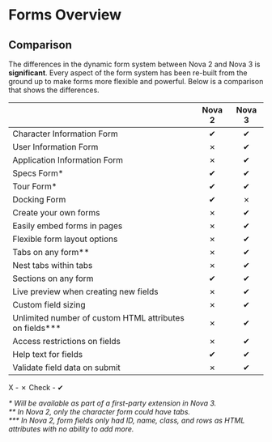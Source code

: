 # Forms Overview

## Comparison

The differences in the dynamic form system between Nova 2 and Nova 3 is __significant__. Every aspect of the form system has been re-built from the ground up to make forms more flexible and powerful. Below is a comparison that shows the differences.

|   | Nova 2 | Nova 3 |
|---|:---:|:---:|
| Character Information Form | ✔ | ✔ |
| User Information Form | ✗ | ✔ |
| Application Information Form | ✗ | ✔ |
| Specs Form* | ✔ | ✔ |
| Tour Form* | ✔ | ✔ |
| Docking Form | ✔ | ✗ |
| Create your own forms | ✗ | ✔ |
| Easily embed forms in pages | ✗ | ✔ |
| Flexible form layout options | ✗ | ✔ |
| Tabs on any form** | ✗ | ✔ |
| Nest tabs within tabs | ✗ | ✔ |
| Sections on any form | ✔ | ✔ |
| Live preview when creating new fields | ✗ | ✔ |
| Custom field sizing | ✗ | ✔ |
| Unlimited number of custom HTML attributes on fields*** | ✗ | ✔ |
| Access restrictions on fields | ✗ | ✔ |
| Help text for fields | ✔ | ✔ |
| Validate field data on submit | ✗ | ✔ |

X - &#10007;
Check - &#10004;

_* Will be available as part of a first-party extension in Nova 3._  
_** In Nova 2, only the character form could have tabs._  
_\*** In Nova 2, form fields only had ID, name, class, and rows as HTML attributes with no ability to add more._
